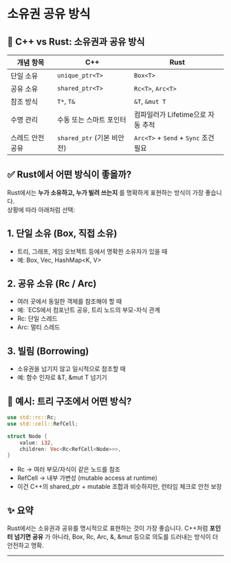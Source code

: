 # 소유권 공유 방식

## 🧠 C++ vs Rust: 소유권과 공유 방식
| 개념 항목         | C++                            | Rust                                |
|------------------|----------------------------------|--------------------------------------|
| 단일 소유         | `unique_ptr<T>`                 | `Box<T>`                             |
| 공유 소유         | `shared_ptr<T>`                 | `Rc<T>`, `Arc<T>`                    |
| 참조 방식         | `T*`, `T&`                      | `&T`, `&mut T`                       |
| 수명 관리         | 수동 또는 스마트 포인터         | 컴파일러가 Lifetime으로 자동 추적   |
| 스레드 안전 공유  | `shared_ptr` (기본 비안전)      | `Arc<T>` + `Send` + `Sync` 조건 필요 |

## ✅ Rust에서 어떤 방식이 좋을까?
Rust에서는 **누가 소유하고, 누가 빌려 쓰는지** 를 명확하게 표현하는 방식이 가장 좋습니다.  
상황에 따라 아래처럼 선택:

## 1. 단일 소유 (Box, 직접 소유)
- 트리, 그래프, 게임 오브젝트 등에서 명확한 소유자가 있을 때
- 예: Box<Node>, Vec<T>, HashMap<K, V>
## 2. 공유 소유 (Rc / Arc)
- 여러 곳에서 동일한 객체를 참조해야 할 때
- 예: `ECS에서 컴포넌트 공유, 트리 노드의 부모-자식 관계
- Rc<T>: 단일 스레드
- Arc<T>: 멀티 스레드
## 3. 빌림 (Borrowing)
- 소유권을 넘기지 않고 일시적으로 참조할 때
- 예: 함수 인자로 &T, &mut T 넘기기

## 🧩 예시: 트리 구조에서 어떤 방식?
```rust
use std::rc::Rc;
use std::cell::RefCell;

struct Node {
    value: i32,
    children: Vec<Rc<RefCell<Node>>>,
}
```

- Rc → 여러 부모/자식이 같은 노드를 참조
- RefCell → 내부 가변성 (mutable access at runtime)
- 이건 C++의 shared_ptr + mutable 조합과 비슷하지만, 런타임 체크로 안전 보장

## ✨ 요약
Rust에서는 소유권과 공유를 명시적으로 표현하는 것이 가장 좋습니다.
C++처럼 **포인터 넘기면 공유** 가 아니라,
Box, Rc, Arc, &, &mut 등으로 의도를 드러내는 방식이 더 안전하고 명확.

---



